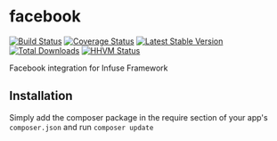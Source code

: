 facebook
====================

[![Build Status](https://travis-ci.org/infusephp/facebook.png?branch=master)](https://travis-ci.org/infusephp/facebook)
[![Coverage Status](https://coveralls.io/repos/infusephp/facebook/badge.png)](https://coveralls.io/r/infuse/facebook) [![Latest Stable Version](https://poser.pugx.org/infuse/facebook/v/stable.png)](https://packagist.org/packages/infusephp/facebook)
[![Total Downloads](https://poser.pugx.org/infuse/facebook/downloads.png)](https://packagist.org/packages/infuse/facebook)
[![HHVM Status](http://hhvm.h4cc.de/badge/infuse/facebook.svg)](http://hhvm.h4cc.de/package/infuse/facebook)

Facebook integration for Infuse Framework

## Installation

Simply add the composer package in the require section of your app's `composer.json` and run `composer update`